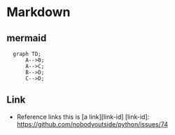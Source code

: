 # Markdown

## mermaid
```mermaid
  graph TD;
      A-->B;
      A-->C;
      B-->D;
      C-->D;
```


## Link

- Reference links
this is [a link][link-id]
[link-id]: https://github.com/nobodyoutside/python/issues/74
